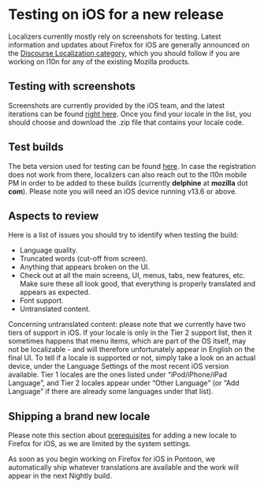 # Testing on iOS for a new release

Localizers currently mostly rely on screenshots for testing. Latest information and updates about Firefox for iOS are generally announced on the [Discourse Localization category](https://discourse.mozilla.org/c/l10n/), which you should follow if you are working on l10n for any of the existing Mozilla products.

## Testing with screenshots

Screenshots are currently provided by the iOS team, and the latest iterations can be found [right here](https://firefox-ci-tc.services.mozilla.com/tasks/index/mobile.v2.firefox-ios.l10n-screenshots.latest). Once you find your locale in the list, you should choose and download the .zip file that contains your locale code.

## Test builds

The beta version used for testing can be found [here](https://www.mozilla.org/en-US/firefox/ios/testflight/). In case the registration does not work from there, localizers can also reach out to the l10n mobile PM in order to be added to these builds (currently **delphine** at **mozilla** dot **com**).
Please note you will need an iOS device running v13.6 or above.

## Aspects to review

Here is a list of issues you should try to identify when testing the build:
* Language quality.
* Truncated words (cut-off from screen).
* Anything that appears broken on the UI.
* Check out at all the main screens, UI, menus, tabs, new features, etc. Make sure these all look good, that everything is properly translated and appears as expected.
* Font support.
* Untranslated content.

Concerning untranslated content: please note that we currently have two tiers of support in iOS. If your locale is only in the Tier 2 support list, then it sometimes happens that menu items, which are part of the OS itself, may not be localizable - and will therefore unfortunately appear in English on the final UI. To tell if a locale is supported or not, simply take a look on an actual device, under the Language Settings of the most recent iOS version available. Tier 1 locales are the ones listed under “iPod/iPhone/iPad Language”, and Tier 2 locales appear under “Other Language” (or “Add Language” if there are already some languages under that list).

## Shipping a brand new locale

Please note this section about [prerequisites](https://mozilla-l10n.github.io/documentation/products/iOS_products/updating_locales.html#prerequisites-to-adding-a-locale) for adding a new locale to Firefox for iOS, as we are limited by the system settings.

As soon as you begin working on Firefox for iOS in Pontoon, we automatically ship whatever translations are available and the work will appear in the next Nightly build.
